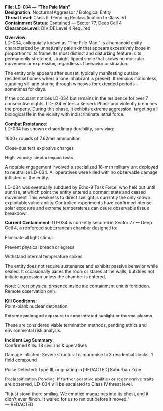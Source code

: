 **File: LD-034 — “The Pale Man”**  
**Designation**: Nocturnal Aggressor / Biological Entity  
**Threat Level**: Class III (Pending Reclassification to Class IV)  
**Containment Status**: Contained — Sector 77, Deep Cell 4  
**Clearance Level**: DIVIDE Level 4 Required  








**Overview**:   
LD-034, colloquially known as “The Pale Man,” is a humanoid entity characterized by unnaturally pale skin that appears excessively loose in proportion to its frame. Its most distinct and disturbing feature is its permanently stretched, straight-lipped smile that shows no muscular movement or expression, regardless of behavior or situation.  

The entity only appears after sunset, typically manifesting outside residential homes where a lone inhabitant is present. It remains motionless, standing still and staring through windows for extended periods—sometimes for days.  

If the occupant notices LD-034 but remains in the residence for over 7 consecutive nights, LD-034 enters a Berserk Phase and violently breaches the property. During this phase, it exhibits extreme aggression, targeting all biological life in the vicinity with indiscriminate lethal force.  

**Combat Resistance**:   
LD-034 has shown extraordinary durability, surviving:   

1600+ rounds of 7.62mm ammunition  

Close-quarters explosive charges  
 
High-velocity kinetic impact tests  

A notable engagement involved a specialized 18-man military unit deployed to neutralize LD-034. All operatives were killed with no observable damage inflicted on the entity.   

LD-034 was eventually subdued by Echo-9 Task Force, who held out until sunrise, at which point the entity entered a dormant state and ceased movement. This weakness to direct sunlight is currently the only known exploitable vulnerability. Controlled experiments have confirmed intense solar exposure and extreme temperatures can cause observable tissue breakdown.  

**Current Containment**:
LD-034 is currently secured in Sector 77 — Deep Cell 4, a reinforced subterranean chamber designed to:   

Eliminate all light stimuli  

Prevent physical breach or egress  

Withstand internal temperature spikes  

The entity does not require sustenance and exhibits passive behavior while sealed. It occasionally paces the room or stares at the walls, but does not initiate aggression unless the chamber is entered.  

Note: Direct physical presence inside the containment unit is forbidden. Remote observation only.  

**Kill Conditions**:  
Point-blank nuclear detonation  

Extreme prolonged exposure to concentrated sunlight or thermal plasma  

These are considered viable termination methods, pending ethics and environmental risk analysis.  

**Incident Log Summary**:  
Confirmed Kills: 18 civilians & operatives  

Damage Inflicted: Severe structural compromise to 3 residential blocks, 1 field compound  

Pulse Detected: Type III, originating in [REDACTED] Suburban Zone  

Reclassification Pending: If further adaptive abilities or regenerative traits are observed, LD-034 will be escalated to Class IV threat level.    

“It just stood there smiling. We emptied magazines into its chest, and it didn’t even flinch. It waited for us to run out before it moved.”  
— REDACTED     
